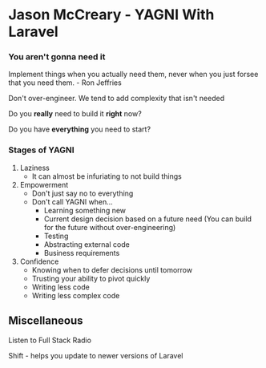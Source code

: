 # Jason McCreary - YAGNI With Laravel

### You aren't gonna need it

Implement things when you actually need them, never when you just forsee that you need them. - Ron Jeffries

Don't over-engineer.  We tend to add complexity that isn't needed

Do you **really** need to build it **right** now?

Do you have **everything** you need to start?

### Stages of YAGNI

1. Laziness
    * It can almost be infuriating to not build things
2. Empowerment
    * Don't just say no to everything
    * Don't call YAGNI when...
        * Learning something new
        * Current design decision based on a future need (You can build for the future without over-engineering)
        * Testing
        * Abstracting external code
        * Business requirements
3. Confidence
    * Knowing when to defer decisions until tomorrow
    * Trusting your ability to pivot quickly
    * Writing less code
    * Writing less complex code

## Miscellaneous

Listen to Full Stack Radio

Shift - helps you update to newer versions of Laravel
